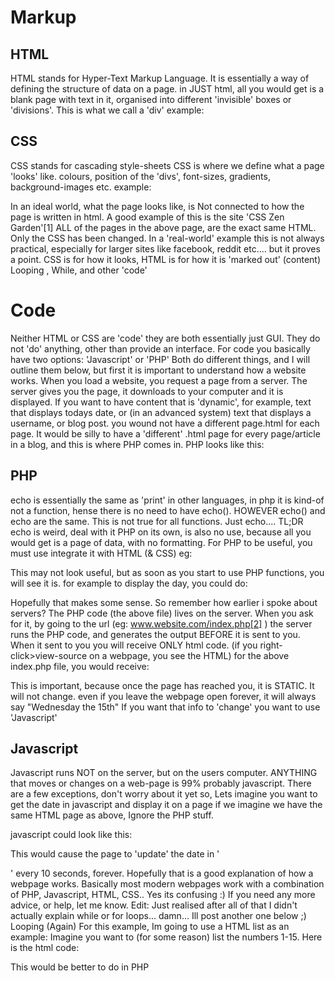 # Markup

## HTML

HTML stands for Hyper-Text Markup Language. It is essentially a way of
defining the structure of data on a page. in JUST html, all you would get is a
blank page with text in it, organised into different 'invisible' boxes or
'divisions'. This is what we call a 'div' example:

<script src="https://gist.github.com/calumk/55a17257defaeda538bd.js?file=simplehtml.html"></script>

## CSS

CSS stands for cascading style-sheets CSS is where we define what a page
'looks' like. colours, position of the 'divs', font-sizes, gradients,
background-images etc. example: 

<script src="https://gist.github.com/calumk/55a17257defaeda538bd.js?file=simplecss.css"></script>

In an ideal world,
what the page looks like, is Not connected to how the page is written in html.
A good example of this is the site 'CSS Zen Garden'[1] ALL of the pages in the
above page, are the exact same HTML. Only the CSS has been changed. In a
'real-world' example this is not always practical, especially for larger sites
like facebook, reddit etc.... but it proves a point. CSS is for how it looks,
HTML is for how it is 'marked out' (content) Looping , While, and other 'code'

# Code

Neither HTML or CSS are 'code' they are both essentially just GUI. They do not
'do' anything, other than provide an interface. For code you basically have
two options: 'Javascript' or 'PHP' Both do different things, and I will
outline them below, but first it is important to understand how a website
works. When you load a website, you request a page from a server. The server
gives you the page, it downloads to your computer and it is displayed. If you
want to have content that is 'dynamic', for example, text that displays todays
date, or (in an advanced system) text that displays a username, or blog post.
you wound not have a different page.html for each page. It would be silly to
have a 'different' .html page for every page/article in a blog, and this is
where PHP comes in. PHP looks like this:

## PHP

<script src="https://gist.github.com/calumk/55a17257defaeda538bd.js?file=simplephp.php"></script>


echo is essentially the same as 'print' in other
languages, in php it is kind-of not a function, hense there is no need to have
echo(). HOWEVER echo() and echo are the same. This is not true for all
functions. Just echo.... TL;DR echo is weird, deal with it PHP on its own, is
also no use, because all you would get is a page of data, with no formatting.
For PHP to be useful, you must use integrate it with HTML (& CSS) eg:

<script src="https://gist.github.com/calumk/55a17257defaeda538bd.js?file=simplephp2.php"></script>

 This may not look useful, but as soon as you
start to use PHP functions, you will see it is. for example to display the
day, you could do: 

<script src="https://gist.github.com/calumk/55a17257defaeda538bd.js?file=simplephp3.php"></script>

Hopefully that makes some
sense. So remember how earlier i spoke about servers? The PHP code (the above
file) lives on the server. When you ask for it, by going to the url (eg:
www.website.com/index.php[2] ) the server runs the PHP code, and generates the
output BEFORE it is sent to you. When it sent to you you will receive ONLY
html code. (if you right-click>view-source on a webpage, you see the HTML) for
the above index.php file, you would receive: 

<script src="https://gist.github.com/calumk/55a17257defaeda538bd.js?file=simplephp3_out.html"></script>


This is important, because once the page has reached you, it is STATIC. It
will not change. even if you leave the webpage open forever, it will always
say "Wednesday the 15th" If you want that info to 'change' you want to use
'Javascript'

## Javascript

Javascript runs NOT on the server, but on the users computer. ANYTHING that
moves or changes on a web-page is 99% probably javascript. There are a few
exceptions, don't worry about it yet so, Lets imagine you want to get the date
in javascript and display it on a page if we imagine we have the same HTML
page as above, Ignore the PHP stuff. 

<script src="https://gist.github.com/calumk/55a17257defaeda538bd.js?file=simplehtml1.html"></script>

javascript could look like this: 

<script src="https://gist.github.com/calumk/55a17257defaeda538bd.js?file=simplejs.js"></script>

 This would cause the page to 'update' the date in '

' every 10 seconds, forever. Hopefully that is a good explanation of how a
webpage works. Basically most modern webpages work with a combination of PHP,
Javascript, HTML, CSS.. Yes its confusing :) If you need any more advice, or
help, let me know. Edit: Just realised after all of that I didn't actually
explain while or for loops... damn... Ill post another one below ;) Looping
(Again) For this example, Im going to use a HTML list as an example: Imagine
you want to (for some reason) list the numbers 1-15. Here is the html code:
<script src="https://gist.github.com/calumk/55a17257defaeda538bd.js?file=simplehtml2.html"></script>
 This would be better to do in PHP
<script src="https://gist.github.com/calumk/55a17257defaeda538bd.js?file=simplephp4.php"></script>


